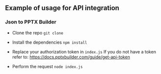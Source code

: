 ## Example of usage for API integration

### Json to PPTX Builder

- Clone the repo
`git clone `

- Install the dependencies
`npm install`

- Replace your authorization token in `index.js` 
If you do not have a token refer to: https://docs.pptxbuilder.com/guide/get-api-token

- Perform the request
`node index.js`

